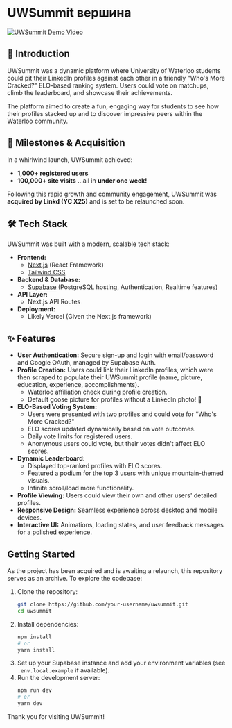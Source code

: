 # UWSummit  вершина

[![UWSummit Demo Video](a.png)](Safari.mov)

## 👋 Introduction

UWSummit was a dynamic platform where University of Waterloo students could pit their LinkedIn profiles against each other in a friendly "Who's More Cracked?" ELO-based ranking system. Users could vote on matchups, climb the leaderboard, and showcase their achievements.

The platform aimed to create a fun, engaging way for students to see how their profiles stacked up and to discover impressive peers within the Waterloo community.

## 🚀 Milestones & Acquisition

In a whirlwind launch, UWSummit achieved:
*   **1,000+ registered users**
*   **100,000+ site visits**
...all in **under one week!**

Following this rapid growth and community engagement, UWSummit was **acquired by Linkd (YC X25)** and is set to be relaunched soon.

## 🛠️ Tech Stack

UWSummit was built with a modern, scalable tech stack:

*   **Frontend:**
    *   [Next.js](https://nextjs.org/) (React Framework)
    *   [Tailwind CSS](https://tailwindcss.com/)
*   **Backend & Database:**
    *   [Supabase](https://supabase.io/) (PostgreSQL hosting, Authentication, Realtime features)
*   **API Layer:**
    *   Next.js API Routes
*   **Deployment:**
    *   Likely Vercel (Given the Next.js framework)

## ✨ Features

*   **User Authentication:** Secure sign-up and login with email/password and Google OAuth, managed by Supabase Auth.
*   **Profile Creation:** Users could link their LinkedIn profiles, which were then scraped to populate their UWSummit profile (name, picture, education, experience, accomplishments).
    *   Waterloo affiliation check during profile creation.
    *   Default goose picture for profiles without a LinkedIn photo! 🦆
*   **ELO-Based Voting System:**
    *   Users were presented with two profiles and could vote for "Who's More Cracked?"
    *   ELO scores updated dynamically based on vote outcomes.
    *   Daily vote limits for registered users.
    *   Anonymous users could vote, but their votes didn't affect ELO scores.
*   **Dynamic Leaderboard:**
    *   Displayed top-ranked profiles with ELO scores.
    *   Featured a podium for the top 3 users with unique mountain-themed visuals.
    *   Infinite scroll/load more functionality.
*   **Profile Viewing:** Users could view their own and other users' detailed profiles.
*   **Responsive Design:** Seamless experience across desktop and mobile devices.
*   **Interactive UI:** Animations, loading states, and user feedback messages for a polished experience.

## Getting Started

As the project has been acquired and is awaiting a relaunch, this repository serves as an archive. To explore the codebase:

1.  Clone the repository:
    ```bash
    git clone https://github.com/your-username/uwsummit.git
    cd uwsummit
    ```
2.  Install dependencies:
    ```bash
    npm install
    # or
    yarn install
    ```
3.  Set up your Supabase instance and add your environment variables (see `.env.local.example` if available).
4.  Run the development server:
    ```bash
    npm run dev
    # or
    yarn dev
    ```

Thank you for visiting UWSummit!

